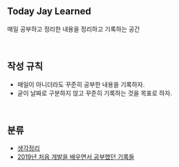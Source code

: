 ## Today Jay Learned
매일 공부하고 정리한 내용을 정리하고 기록하는 공간

<br>

## 작성 규칙
-   매일이 아니더라도 꾸준히 공부한 내용을 기록하자.
- 굳이 날짜로 구분하지 않고 꾸준히 기록하는 것을 목표로 하자.

<br>

## 분류

* [생각정리](https://github.com/jaynamm/TIL/blob/master/%EC%83%9D%EA%B0%81%EC%A0%95%EB%A6%AC)
* [2019년 처음 개발을 배우면서 공부했던 기록들](https://github.com/jaynamm/TIL/blob/master/%EC%A7%80%EB%82%9C%20%EB%82%A0%EC%9D%98%20%EA%B8%B0%EB%A1%9D)